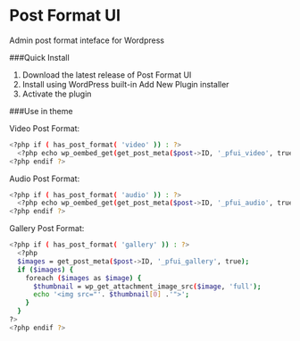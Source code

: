 # Post Format UI
Admin post format inteface for Wordpress

###Quick Install
1. Download the latest release of Post Format UI
2. Install using WordPress built-in Add New Plugin installer
3. Activate the plugin

###Use in theme

Video Post Format:
```sh
<?php if ( has_post_format( 'video' )) : ?>
  <?php echo wp_oembed_get(get_post_meta($post->ID, '_pfui_video', true)); ?>
<?php endif ?>
```
Audio Post Format:
```sh
<?php if ( has_post_format( 'audio' )) : ?>
  <?php echo wp_oembed_get(get_post_meta($post->ID, '_pfui_audio', true)); ?>
<?php endif ?>
```
Gallery Post Format:
```sh
<?php if ( has_post_format( 'gallery' )) : ?>
  <?php
  $images = get_post_meta($post->ID, '_pfui_gallery', true);
  if ($images) {
    foreach ($images as $image) {
      $thumbnail = wp_get_attachment_image_src($image, 'full');
      echo '<img src="'. $thumbnail[0] .'">';
    }
  }
?>
<?php endif ?>
```
